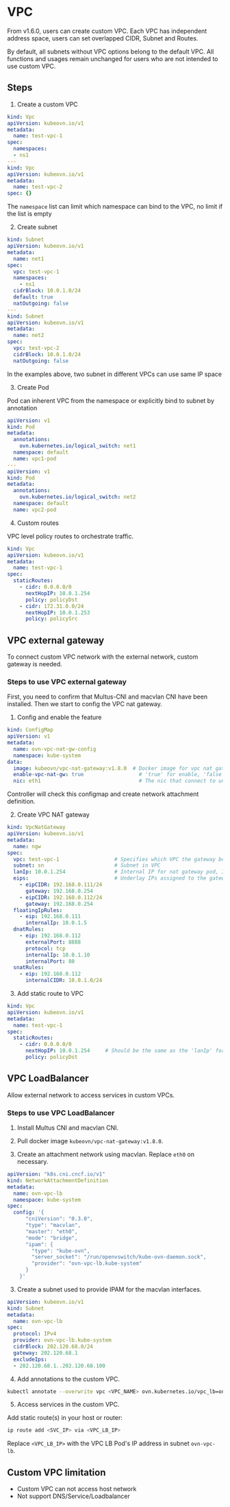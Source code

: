 # VPC

From v1.6.0, users can create custom VPC. Each VPC has independent address space, users can set overlapped CIDR, Subnet and Routes.

By default, all subnets without VPC options belong to the default VPC. All functions and usages remain unchanged for users who are not intended to use custom VPC.

## Steps

1. Create a custom VPC

```yaml
kind: Vpc
apiVersion: kubeovn.io/v1
metadata:
  name: test-vpc-1
spec:
  namespaces:
  - ns1
---
kind: Vpc
apiVersion: kubeovn.io/v1
metadata:
  name: test-vpc-2
spec: {}
```

The `namespace` list can limit which namespace can bind to the VPC, no limit if the list is empty

2. Create subnet

```yaml
kind: Subnet
apiVersion: kubeovn.io/v1
metadata:
  name: net1
spec:
  vpc: test-vpc-1
  namespaces:
    - ns1
  cidrBlock: 10.0.1.0/24
  default: true
  natOutgoing: false
---
kind: Subnet
apiVersion: kubeovn.io/v1
metadata:
  name: net2
spec:
  vpc: test-vpc-2
  cidrBlock: 10.0.1.0/24
  natOutgoing: false
```

In the examples above, two subnet in different VPCs can use same IP space

3. Create Pod

Pod can inherent VPC from the namespace or explicitly bind to subnet by annotation

```yaml
apiVersion: v1
kind: Pod
metadata:
  annotations:
    ovn.kubernetes.io/logical_switch: net1
  namespace: default
  name: vpc1-pod
---
apiVersion: v1
kind: Pod
metadata:
  annotations:
    ovn.kubernetes.io/logical_switch: net2
  namespace: default
  name: vpc2-pod
```

4. Custom routes

VPC level policy routes to orchestrate traffic.

```yaml
kind: Vpc
apiVersion: kubeovn.io/v1
metadata:
  name: test-vpc-1
spec:
  staticRoutes:
    - cidr: 0.0.0.0/0
      nextHopIP: 10.0.1.254
      policy: policyDst
    - cidr: 172.31.0.0/24
      nextHopIP: 10.0.1.253
      policy: policySrc
```

## VPC external gateway

To connect custom VPC network with the external network, custom gateway is needed.

### Steps to use VPC external gateway

First, you need to confirm that Multus-CNI and macvlan CNI have been installed. Then we start to config the VPC nat gateway.

1. Config and enable the feature

```yaml
kind: ConfigMap
apiVersion: v1
metadata:
  name: ovn-vpc-nat-gw-config
  namespace: kube-system
data:
  image: kubeovn/vpc-nat-gateway:v1.8.0  # Docker image for vpc nat gateway
  enable-vpc-nat-gw: true                  # 'true' for enable, 'false' for disable
  nic: eth1                                # The nic that connect to underlay network, use as the 'master' for macvlan
```

Controller will check this configmap and create network attachment definition.

2. Create VPC NAT gateway

```yaml
kind: VpcNatGateway
apiVersion: kubeovn.io/v1
metadata:
  name: ngw
spec:
  vpc: test-vpc-1                  # Specifies which VPC the gateway belongs to
  subnet: sn                       # Subnet in VPC
  lanIp: 10.0.1.254                # Internal IP for nat gateway pod, IP should be within the range of the subnet
  eips:                            # Underlay IPs assigned to the gateway
    - eipCIDR: 192.168.0.111/24
      gateway: 192.168.0.254
    - eipCIDR: 192.168.0.112/24
      gateway: 192.168.0.254
  floatingIpRules:
    - eip: 192.168.0.111
      internalIp: 10.0.1.5
  dnatRules:
    - eip: 192.168.0.112
      externalPort: 8888
      protocol: tcp
      internalIp: 10.0.1.10
      internalPort: 80
  snatRules:
    - eip: 192.168.0.112
      internalCIDR: 10.0.1.0/24
```

3. Add static route to VPC

```yaml
kind: Vpc
apiVersion: kubeovn.io/v1
metadata:
  name: test-vpc-1
spec:
  staticRoutes:
    - cidr: 0.0.0.0/0
      nextHopIP: 10.0.1.254     # Should be the same as the 'lanIp' for vpc gateway
      policy: policyDst
```

## VPC LoadBalancer

Allow external network to access services in custom VPCs.

### Steps to use VPC LoadBalancer

1. Install Multus CNI and macvlan CNI.

2. Pull docker image `kubeovn/vpc-nat-gateway:v1.8.0`.

3. Create an attachment network using macvlan. Replace `eth0` on necessary.

```yaml
apiVersion: "k8s.cni.cncf.io/v1"
kind: NetworkAttachmentDefinition
metadata:
  name: ovn-vpc-lb
  namespace: kube-system
spec:
  config: '{
      "cniVersion": "0.3.0",
      "type": "macvlan",
      "master": "eth0",
      "mode": "bridge",
      "ipam": {
        "type": "kube-ovn",
        "server_socket": "/run/openvswitch/kube-ovn-daemon.sock",
        "provider": "ovn-vpc-lb.kube-system"
      }
    }'
```

3. Create a subnet used to provide IPAM for the macvlan interfaces.

```yaml
apiVersion: kubeovn.io/v1
kind: Subnet
metadata:
  name: ovn-vpc-lb
spec:
  protocol: IPv4
  provider: ovn-vpc-lb.kube-system
  cidrBlock: 202.120.68.0/24
  gateway: 202.120.68.1
  excludeIps:
  - 202.120.68.1..202.120.68.100
```

4. Add annotations to the custom VPC.

```bash
kubectl annotate --overwrite vpc <VPC_NAME> ovn.kubernetes.io/vpc_lb=on
```

5. Access services in the custom VPC.

Add static route(s) in your host or router:

```bash
ip route add <SVC_IP> via <VPC_LB_IP>
```

Replace `<VPC_LB_IP>` with the VPC LB Pod's IP address in subnet `ovn-vpc-lb`.

## Custom VPC limitation

- Custom VPC can not access host network
- Not support DNS/Service/Loadbalancer
